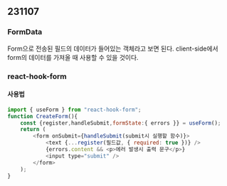 ## 231107
### FormData
Form으로 전송된 필드의 데이터가 들어있는 객체라고 보면 된다.
client-side에서 form의 데이터를 가져올 때 사용할 수 있을 것이다.

### react-hook-form
#### 사용법
```js
import { useForm } from "react-hook-form";
function CreateForm(){
    const {register,handleSubmit,formState:{ errors }} = useForm();
    return (
        <form onSubmit={handleSubmit(submit시 실행할 함수)}> 
            <text {...register(필드값, { required: true })} />
            {errors.content && <p>에러 발생시 출력 문구</p>}
            <input type="submit" />
        </form>
    );
}
```
